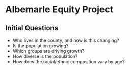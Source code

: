 
# Albemarle Equity Project

## Initial Questions
  * Who lives in the county, and how is this changing?
  * Is the population growing?
  * Which groups are driving growth?
  * How diverse is the population?
  * How does the racial/ethnic composition vary by age?
